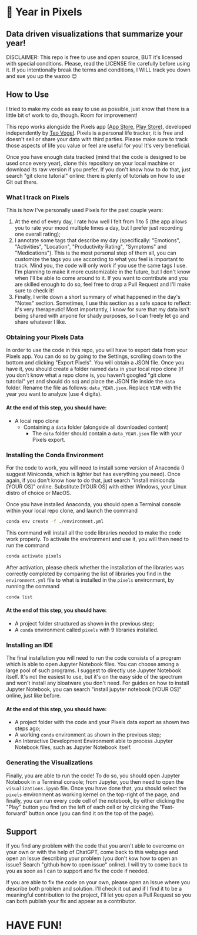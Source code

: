 # 📆 Year in Pixels
## Data driven visualizations that summarize your year!

DISCLAIMER: This repo is free to use and open source, BUT it's licensed with special conditions. Please, read the LICENSE file carefully before using it. If you intentionally break the terms and conditions, I WILL track you down and sue you up the wazoo 😊

## How to Use

I tried to make my code as easy to use as possible, just know that there is a little bit of work to do, though. Room for improvement!

This repo works alongside the Pixels app ([App Store](https://apps.apple.com/us/app/mood-tracker-by-pixels/id1668460700), [Play Store](https://play.google.com/store/apps/details?id=ar.teovogel.yip)), developed independently by [Teo Vogel](https://teovogel.me/). Pixels is a personal life tracker, it is free and doesn't sell or share your data with third parties. Please make sure to track those aspects of life you value or feel are useful for you! It's very beneficial. 

Once you have enough data tracked (mind that the code is designed to be used once every year), clone this repository on your local machine or download its raw version if you prefer. If you don't know how to do that, just search "git clone tutorial" online: there is plenty of tutorials on how to use Git out there.

### What I track on Pixels

This is how I've personally used Pixels for the past couple years:
1. At the end of every day, I rate how well I felt from 1 to 5 (the app allows you to rate your mood multiple times a day, but I prefer just recording one overall rating);
2. I annotate some tags that describe my day (specifically: "Emotions", "Activities", "Location", "Productivity Rating", "Symptoms" and "Medications"). This is the most personal step of them all, you can customize the tags you use according to what you feel is important to track. Mind you, the code will only work if you use the same tags I use. I'm planning to make it more customizable in the future, but I don't know when I'll be able to come around to it. If you want to contribute and you are skilled enough to do so, feel free to drop a Pull Request and I'll make sure to check it!
3. Finally, I write down a short summary of what happened in the day's "Notes" section. Sometimes, I use this section as a safe space to reflect: it's very therapeutic! Most importantly, I know for sure that my data isn't being shared with anyone for shady purposes, so I can freely let go and share whatever I like.

### Obtaining your Pixels Data

In order to use the code in this repo, you will have to export data from your Pixels app. You can do so by going to the Settings, scrolling down to the bottom and clicking "Export Pixels". You will obtain a JSON file. Once you have it, you should create a folder named `data` in your local repo clone (if you don't know what a repo clone is, you haven't googled "git clone tutorial" yet and should do so) and place the JSON file inside the `data` folder. Rename the file as follows: `data_YEAR.json`. Replace `YEAR` with the year you want to analyze (use 4 digits).

#### At the end of this step, you should have:

- A local repo clone
    - Containing a `data` folder (alongside all downloaded content)
        - The `data` folder should contain a `data_YEAR.json` file with your Pixels export.

### Installing the Conda Environment

For the code to work, you will need to install some version of Anaconda (I suggest Miniconda, which is lighter but has everything you need). Once again, if you don't know how to do that, just search "install miniconda [YOUR OS]" online. Substitute [YOUR OS] with either Windows, your Linux distro of choice or MacOS.

Once you have installed Anaconda, you should open a Terminal console within your local repo clone, and launch the command

```bash
conda env create -f ./environment.yml
```

This command will install all the code libraries needed to make the code work properly. To activate the environment and use it, you will then need to run the command

```bash
conda activate pixels
```
After activation, please check whether the installation of the libraries was correctly completed by comparing the list of libraries you find in the `environment.yml` file to what is installed in the `pixels` environment, by running the command

```bash
conda list
```

#### At the end of this step, you should have:

- A project folder structured as shown in the previous step;
- A `conda` environment called `pixels` with 9 libraries installed.

### Installing an IDE

The final installation you will need to run the code consists of a program which is able to open Jupyter Notebook files. You can choose among a large pool of such programs. I suggest to directly use Jupyter Notebook itself. It's not the easiest to use, but it's on the easy side of the spectrum and won't install any bloatware you don't need. For guides on how to install Jupyter Notebook, you can search "install jupyter notebook [YOUR OS]" online, just like before.

#### At the end of this step, you should have:

- A project folder with the code and your Pixels data export as shown two steps ago;
- A working `conda` environment as shown in the previous step;
- An Interactive Development Environment able to process Jupyter Notebook files, such as Jupyter Notebook itself.

### Generating the Visualizations

Finally, you are able to run the code! To do so, you should open Jupyter Notebook in a Terminal console; from Jupyter, you then need to open the `visualizations.ipynb` file. Once you have done that, you should select the `pixels` environment as working kernel on the top-right of the page, and finally, you can run every code cell of the notebook, by either clicking the "Play" button you find on the left of each cell or by clicking the "Fast-forward" button once (you can find it on the top of the page).

## Support

If you find any problem with the code that you aren't able to overcome on your own or with the help of ChatGPT, come back to this webpage and open an Issue describing your problem (you don't kow how to open an issue? Search "github how to open issue" online). I will try to come back to you as soon as I can to support and fix the code if needed.

If you are able to fix the code on your own, please open an Issue where you describe both problem and solution. I'll check it out and if I find it to be a meaningful contribution to the project, I'll let you open a Pull Request so you can both publish your fix and appear as a contributor.

# HAVE FUN!